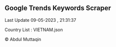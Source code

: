 

## Google Trends Keywords Scraper 
 
Last Update 09-05-2023 , 21:31:37

Country List :
VIETNAM.json



© Abdul Muttaqin 
